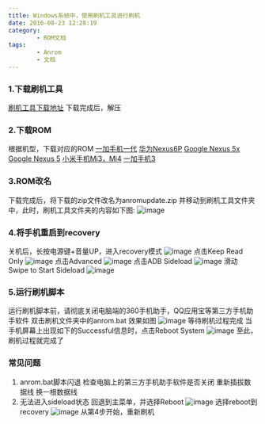 ```yaml
---
title: Windows系统中，使用刷机工具进行刷机
date: 2016-08-23 12:28:19
category:
        - ROM文档
tags:
        - Anrom
        - 文档
---
```


### 1.下载刷机工具
[刷机工具下载地址](http://u.mixun.org/static/misc/platform-tools-windows.zip)
下载完成后，解压

### 2.下载ROM
根据机型，下载对应的ROM
[一加手机一代](http://u.mixun.org/allroms/bacon)
[华为Nexus6P](http://u.mixun.org/allroms/angler)
[Google Nexus 5x](http://u.mixun.org/allroms/bullhead)
[Google Nexus 5](http://u.mixun.org/allroms/hammerhead)
[小米手机Mi3，Mi4](http://u.mixun.org/allroms/cancro)
[一加手机3](http://u.mixun.org/allroms/oneplus3)

### 3.ROM改名
下载完成后，将下载的zip文件改名为anromupdate.zip
并移动到刷机工具文件夹中，此时，刷机工具文件夹的内容如下图:
![image](/assets/img/files_in_dir.jpg)

### 4.将手机重启到recovery
关机后，长按电源键+音量UP，进入recovery模式
![image](/assets/img/step0.jpg)
点击Keep Read Only
![image](/assets/img/step1.jpg)
点击Advanced
![image](/assets/img/step2.jpg)
点击ADB Sideload
![image](/assets/img/step3.jpg)
滑动Swipe to Start Sideload
![image](/assets/img/step4.jpg)

### 5.运行刷机脚本
运行刷机脚本前，请彻底关闭电脑端的360手机助手，QQ应用宝等第三方手机助手软件
双击刷机文件夹中的anrom.bat
效果如图
![image](/assets/img/anrombat.jpg)
等待刷机过程完成
当手机屏幕上出现如下的Successful信息时，点击Reboot System
![image](/assets/img/step5.jpg)
至此，刷机过程就完成了

### 常见问题
1. anrom.bat脚本闪退
检查电脑上的第三方手机助手软件是否关闭
重新插拔数据线
换一根数据线
2. 无法进入sideload状态
回退到主菜单，并选择Reboot
![image](/assets/img/err1.jpg)
选择reboot到recovery
![image](/assets/img/err2.jpg)
从第4步开始，重新刷机




